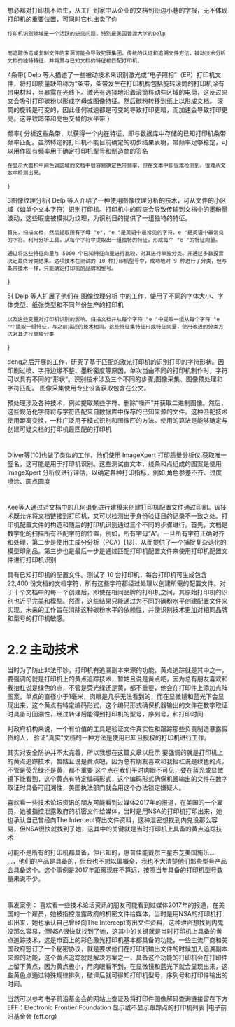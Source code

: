 想必都对打印机不陌生，从工厂到家中从企业的文档到街边小巷的字报，无不体现打印机的重要位置，可同时它也出卖了你

    打印机识别领域是一个活跃的研究问题，特别是美国普渡大学的Delp


    而追踪伪造或复制文件的来源可能会导致犯罪集团。传统的认证和追溯文件方法，被动技术分析文档的独特特征，并将其与已知文档的特征相匹配打印机，
4条带{
        Delp 等人描述了一些被动技术来识别激光或“电子照相”（EP）打印机文件，将打印质量缺陷称为“条带，条带发生在打印机构包括旋转滚筒的打印机涂有带电材料，当暴露在光线下。激光有选择地沿着滚筒移动些区域的电荷，这反过来又会吸引打印碳粉以形成字母或图像特征。然后碳粉转移到纸上以形成文档。
    滚筒的旋转是可变的，因此任何减速都是可变的导致打印更暗，而加速会导致打印更亮。这导致暗带和亮色交替的水平带
}


频率{
    分析这些条带，以获得一个内在特征，即与数据库中存储的已知打印机条带频率匹配。虽然特定的打印机不能目前确定的初步结果表明，带频率足够稳定，可以用作固有频率用于确定打印机型号和制造商的签名

    在显示大面积中间色调区域的文档中很容易确定色带频率，但在文本中却很难检测到。很难从文本中检测出来。
}

3图像纹理分析{
    Delp 等人介绍了一种使用图像纹理分析的技术，可从文件的小区域（如单个文本字符）识别打印机。打印机中的瑕疵会导致传输到文档中的墨粉量波动，这些瑕疵被模拟为纹理，为识别目的提供了一组独特的特征。

    首先，扫描文档，然后提取所有字母 "e"，"e "是英语中最常见的字符。e "是英语中最常见的字符。利用分析工具，从每个字符中提取出一组独特的特征，形成每个 "e "的特征向量。

    通过将这些特征向量与 5000 个已知特征向量进行比较，对其进行单独分类。并通过多数投票决定最终分类结果。这项技术在测试的 10 种打印机型号中，成功地对 9 种进行了分类，但与条带技术一样，只能确定打印机的品牌和型号。
}

5{
    Delp 等人扩展了他们在 图像纹理分析 中的工作，使用了不同的字体大小、字体类型、纸张类型和不同年份生产的打印机

    以及这些变量对打印机识别的影响。扫描文档并从每个字符 "e "中提取一组从每个字符 "e "中提取一组特征，与之前描述的技术相同。这些特征集特征形成特征向量，使用改进的分类方法对其进行单独分类

}

deng之后开展的工作，研究了基于匹配的激光打印机的识别打印的字符形状。因印刷过喷、字符边缘不整、墨粉密度等原因，单次当由不同的打印机制作时，字符可以具有不同的“形状”。识别技术涉及三个不同的步骤;图像采集、图像预处理和字符匹配。 图像采集使用专业设备获取包含在公文。

预处理涉及各种技术，例如提取某些字符、删除“噪声”并获取二进制图像。然后，这些规范化字符将与字符匹配来自数据库中保存的已知来源的文件。这种匹配技术使用距离变换，一种广泛用于模式识别和图像匹的方法。使用的算法是能够确定与创建可疑文档的打印机最匹配的打印机
#

Oliver等[10]也做了类似的工作，他们使用 ImageXpert 打印质量分析仪,获取唯一签名，这可能是用于打印机识别。这些测试由文本、线条和点组成的图案是使用 ImageXpert 分析仪进行评估，以确定各种打印指标，例如:角色参差不齐、过度喷涂、圆点圆度


#

Kee等人通过对文档中的几何退化进行建模来创建打印机配置文件通过印刷。该技术既允许将文档链接到打印机，又可以检测出于身份验证目的记录不一致之处。打印机配置文件的构造和随后的打印机识别通过三个不同的步骤进行。首先，文档是数字化的扫描所有匹配字符的位置，例如，所有字母“A”。一旦所有字符正确对齐和处理，第二步是使用主成分分析（PCA）[13]，从而提供了一个捕捉复杂退化的模型印刷品。第三步也是最后一步是通过匹配打印机配置文件来使用打印机配置文件进行打印机识别

具有已知打印机的配置文件。测试了 10 台打印机，每台打印机可生成包含 22,400 份文档的文档字符，所有这些字符都经过处理以创建所需的配置文件。对于十个文档中的每一个创建后，即使在相同品牌的打印机之间，其原始打印机的识别也近乎完美和模型。然而，这些结果只能通过为不同的碳粉水平创建配置文件来实现。未来的工作旨在消除这种碳粉水平的依赖性，并使识别技术更加对相同品牌和型号的打印机敏感。


#  2.2	主动技术






当时为了防止非法印钞，打印机有追溯副本来源的功能，黄点追踪就是其中之一，要强调的就是打印机上的黄点追踪技术，暂姑且说是黄点吧，因为总有朋友喜欢和我抬杠说是绿色的点，不管是荧光绿还是黄，都不重要，他会在打印件上添加点阵图案，单点的直径小于1毫米，肉眼是几乎无法看到的，而在显微镜和蓝光下会显现出来，这个黄点有特定编码形式，这个编码形式确保机器输出的文件在数字取证时具备可回溯性，经过转译后能得到打印机的型号，序列号，和打印时间

对政府机构来说，一个有价值的工具是验证文件真实性和跟踪那些负责制造暴露假货的人，
验证“真实”文档的一种方法是使用已知且授权的打印机进行工作。



其实对安全防护并不太完善，所以我想在这篇文章以启示
要强调的就是打印机上的黄点追踪技术，暂姑且说是黄点吧，因为总有朋友喜欢和我抬杠说是绿色的点，不管是荧光绿还是黄，都不重要
这个点在我们平时肉眼不可见，要在蓝光或显微镜下能看到，这个黄点有特定编码形式，这个编码形式确保机器输出的文件在数字取证时具备可回溯性，美国执法部门就会用这个办法锁定嫌疑人。

喜欢看一些技术论坛资讯的朋友可能看到过媒体2017年的报道，在美国的一个雇员，她被指控泄露政府的机密文件给媒体，当时是用NSA的打印机打印出来，她也承认自己曾经向The Intercept寄出文件资料，这种泄密想找到内鬼没那么容易，但NSA很快就找到了她，这其中的关键就是当时打印机上具备的黄点追踪技术

可能不是所有的打印机都具备，但已知的，惠普佳能戴尔三星东芝美国施乐... ...，他们的产品是具备的，但我也不想以偏概全，我也不大清楚他们那些型号产品会具备这个。这个事例是2017年距离现在不算远，按照当年具备的打印机型号数量来说不少。
# 
事发案例：
喜欢看一些技术论坛资讯的朋友可能看到过媒体2017年的报道，在美国的一个雇员，她被指控泄露政府的机密文件给媒体，当时是用NSA的打印机打印出来，她也承认自己曾经向The Intercept寄出文件资料，这种泄密想找到内鬼没那么容易，但NSA很快就找到了她，这其中的关键就是当时打印机上具备的黄点追踪技术，这是市面上的彩色激光打印机基本都具备的功能，一些主流厂商和美国政府签订了一个秘密协议，就是要求他们在打印机输出文件的时候加入追溯副本来源的功能，这个黄点追踪就是解决方案之一，具备这个功能的打印机会在打印件上留下黄点，因为黄点极小，用肉眼看不到，在显微镜和蓝光下就会显现出来，这些黄色点通过特殊规律排列，破译后就可得知打印机型号，序列号和打印件输出的时间。


当然可以参考电子前沿基金会的网站上查证及将打印件图像解码查询链接留在下方
EFF：Electronic Frontier Foundation
显示或不显示跟踪点的打印机列表 |电子前沿基金会 (eff.org)